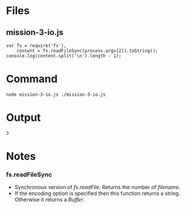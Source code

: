 # Files
## mission-3-io.js

    var fs = require('fs'),
        content = fs.readFileSync(process.argv[2]).toString();
    console.log(content.split('\n').length - 1);
    
# Command

    node mission-3-io.js ./mission-3-io.js
    
# Output

    3
    
# Notes

### fs.readFileSync
- Synchronous version of *fs.readFile*. Returns the number of *filename*.
- If the encoding option is specified then this function returns a string. Otherwise it returns a *Buffer*.